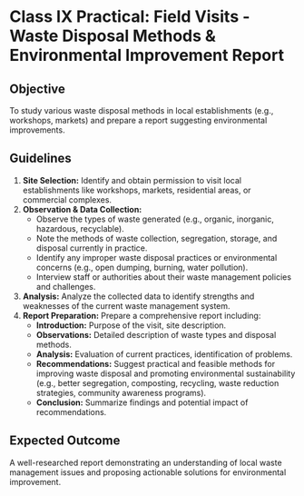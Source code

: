 # Class IX Practical: Field Visits - Waste Disposal Methods & Environmental Improvement Report

## Objective
To study various waste disposal methods in local establishments (e.g., workshops, markets) and prepare a report suggesting environmental improvements.

## Guidelines
1.  **Site Selection:** Identify and obtain permission to visit local establishments like workshops, markets, residential areas, or commercial complexes.
2.  **Observation & Data Collection:**
    *   Observe the types of waste generated (e.g., organic, inorganic, hazardous, recyclable).
    *   Note the methods of waste collection, segregation, storage, and disposal currently in practice.
    *   Identify any improper waste disposal practices or environmental concerns (e.g., open dumping, burning, water pollution).
    *   Interview staff or authorities about their waste management policies and challenges.
3.  **Analysis:** Analyze the collected data to identify strengths and weaknesses of the current waste management system.
4.  **Report Preparation:** Prepare a comprehensive report including:
    *   **Introduction:** Purpose of the visit, site description.
    *   **Observations:** Detailed description of waste types and disposal methods.
    *   **Analysis:** Evaluation of current practices, identification of problems.
    *   **Recommendations:** Suggest practical and feasible methods for improving waste disposal and promoting environmental sustainability (e.g., better segregation, composting, recycling, waste reduction strategies, community awareness programs).
    *   **Conclusion:** Summarize findings and potential impact of recommendations.

## Expected Outcome
A well-researched report demonstrating an understanding of local waste management issues and proposing actionable solutions for environmental improvement.